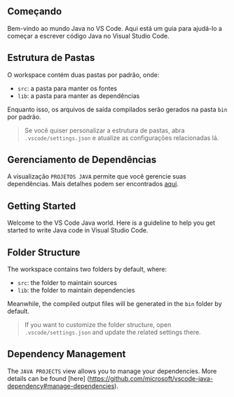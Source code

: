 ## Começando

Bem-vindo ao mundo Java no VS Code. Aqui está um guia para ajudá-lo a começar a escrever código Java no Visual Studio Code.

## Estrutura de Pastas

O workspace contém duas pastas por padrão, onde:

- `src`: a pasta para manter os fontes
- `lib`: a pasta para manter as dependências

Enquanto isso, os arquivos de saída compilados serão gerados na pasta `bin` por padrão.

> Se você quiser personalizar a estrutura de pastas, abra `.vscode/settings.json` e atualize as configurações relacionadas lá.

## Gerenciamento de Dependências

A visualização `PROJETOS JAVA` permite que você gerencie suas dependências. Mais detalhes podem ser encontrados [aqui](https://github.com/microsoft/vscode-java-dependency#manage-dependencies).



## Getting Started

Welcome to the VS Code Java world. Here is a guideline to help you get started to write Java code in Visual Studio Code.

## Folder Structure

The workspace contains two folders by default, where:

- `src`: the folder to maintain sources
- `lib`: the folder to maintain dependencies

Meanwhile, the compiled output files will be generated in the `bin` folder by default.

> If you want to customize the folder structure, open `.vscode/settings.json` and update the related settings there.

## Dependency Management

The `JAVA PROJECTS` view allows you to manage your dependencies. More details can be found [here] (https://github.com/microsoft/vscode-java-dependency#manage-dependencies).

